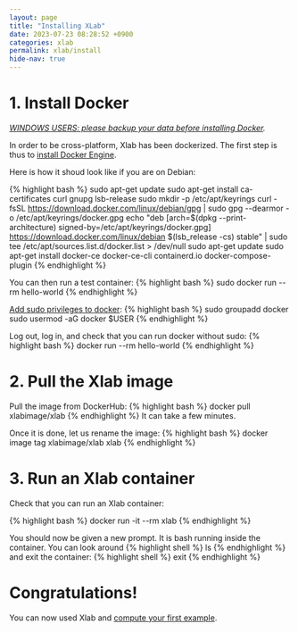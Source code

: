 ```yaml
---
layout: page
title: "Installing XLab"
date: 2023-07-23 08:28:52 +0900
categories: xlab
permalink: xlab/install
hide-nav: true
---
```


# 1. Install Docker

_[WINDOWS USERS: please backup your data before installing Docker][windows]._

In order to be cross-platform, Xlab has been dockerized. The first step is thus to [install Docker Engine][docker].

Here is how it shoud look like if you are on Debian:

{% highlight bash %}
sudo apt-get update
sudo apt-get install ca-certificates curl gnupg lsb-release
sudo mkdir -p /etc/apt/keyrings
curl -fsSL https://download.docker.com/linux/debian/gpg | sudo gpg --dearmor -o /etc/apt/keyrings/docker.gpg
echo "deb [arch=$(dpkg --print-architecture) signed-by=/etc/apt/keyrings/docker.gpg] https://download.docker.com/linux/debian $(lsb_release -cs) stable" | sudo tee /etc/apt/sources.list.d/docker.list > /dev/null
sudo apt-get update
sudo apt-get install docker-ce docker-ce-cli containerd.io docker-compose-plugin
{% endhighlight %}

You can then run a test container:
{% highlight bash %}
sudo docker run --rm hello-world
{% endhighlight %}

[Add sudo privileges to docker][sudo]:
{% highlight bash %}
sudo groupadd docker
sudo usermod -aG docker $USER
{% endhighlight %}

Log out, log in, and check that you can run docker without sudo:
{% highlight bash %}
docker run --rm hello-world
{% endhighlight %}

# 2. Pull the Xlab image

Pull the image from DockerHub:
{% highlight bash %}
docker pull xlabimage/xlab
{% endhighlight %}
It can take a few minutes.

Once it is done, let us rename the image:
{% highlight bash %}
docker image tag xlabimage/xlab xlab
{% endhighlight %}

# 3. Run an Xlab container

Check that you can run an Xlab container:

{% highlight bash %}
docker run -it --rm xlab
{% endhighlight %}

You should now be given a new prompt. It is bash running inside the container.
You can look around
{% highlight shell %}
ls
{% endhighlight %}
and exit the container:
{% highlight shell %}
exit
{% endhighlight %}

# Congratulations!

You can now used Xlab and [compute your first example][example].

[example]: /xlab/example
[docker]: https://docs.docker.com/engine/install/
[windows]: https://github.com/docker/for-win/issues/1549
[sudo]: https://docs.docker.com/engine/install/linux-postinstall/#manage-docker-as-a-non-root-user
[download]: https://drive.google.com/u/0/uc?id=1GVyO0bixvcIXBdPFdlXunCepdSrl89M4&export=download
